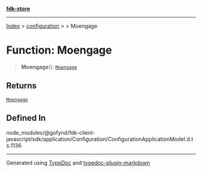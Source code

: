 [**fdk-store**](../../../README.md)
***

[Index](../../../API.md) > [configuration](../../README.md) > [<internal>](../README.md) > Moengage

# Function: Moengage

> **Moengage**(): [`Moengage`](../type-aliases/type-alias.Moengage.md)

## Returns

[`Moengage`](../type-aliases/type-alias.Moengage.md)

## Defined In

node\_modules/@gofynd/fdk-client-javascript/sdk/application/Configuration/ConfigurationApplicationModel.d.ts:1136

***
Generated using [TypeDoc](https://typedoc.org/) and [typedoc-plugin-markdown](https://www.npmjs.com/package/typedoc-plugin-markdown)
